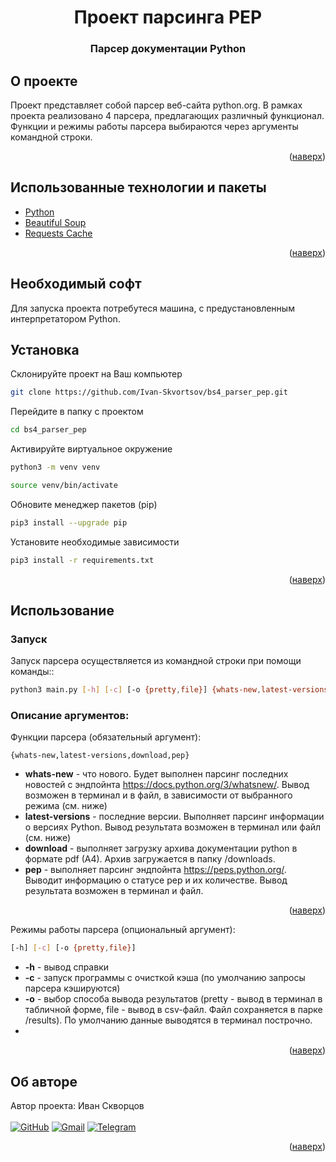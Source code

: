 <div id="top"></div>
<div align="center">
<h1>Проект парсинга PEP</h1>
  <h3>
    Парсер документации Python<br />
  </h3>
</div>

## О проекте
Проект представляет собой парсер веб-сайта python.org. В рамках проекта реализовано 4 парсера, предлагающих различный функционал. Функции и режимы работы парсера выбираются через аргументы командной строки.
<p align="right">(<a href="#top">наверх</a>)</p>

## Использованные технологии и пакеты
* [Python](https://www.python.org/)
* [Beautiful Soup](https://beautiful-soup-4.readthedocs.io/en/latest/)
* [Requests Cache](https://requests-cache.readthedocs.io/en/stable/)
<p align="right">(<a href="#top">наверх</a>)</p>

## Необходимый софт
Для запуска проекта потребутеся машина, с предустановленным интерпретатором Python</a>.

## Установка
Склонируйте проект на Ваш компьютер
   ```sh
   git clone https://github.com/Ivan-Skvortsov/bs4_parser_pep.git
   ```
Перейдите в папку с проектом
   ```sh
   cd bs4_parser_pep
   ```
Активируйте виртуальное окружение
   ```sh
   python3 -m venv venv
   ```
   ```sh
   source venv/bin/activate
   ```
Обновите менеджер пакетов (pip)
   ```sh
   pip3 install --upgrade pip
   ```
Установите необходимые зависимости
   ```sh
   pip3 install -r requirements.txt
   ```
<p align="right">(<a href="#top">наверх</a>)</p>

## Использование

### Запуск

Запуск парсера осуществляется из командной строки при помощи команды::
   ```sh
   python3 main.py [-h] [-c] [-o {pretty,file}] {whats-new,latest-versions,download,pep}
   ```
### Описание аргументов:


Функции парсера (обязательный аргумент):

    {whats-new,latest-versions,download,pep}

- <b>whats-new</b> - что нового. Будет выполнен парсинг последних новостей с эндпойнта https://docs.python.org/3/whatsnew/. Вывод возможен в терминал и в файл, в зависимости от выбранного режима (см. ниже)
- <b>latest-versions</b> - последние версии. Выполняет парсинг информации о версиях Python. Вывод результата возможен в терминал или файл (см. ниже)
- <b>download</b> - выполняет загрузку архива документации python в формате pdf (A4). Архив загружается в папку /downloads.
- <b>pep</b> - выполняет парсинг эндпойнта https://peps.python.org/. Выводит информацию о статусе pep и их количестве. Вывод результата возможен в терминал и файл.

<p align="right">(<a href="#top">наверх</a>)</p>

Режимы работы парсера (опциональный аргумент):

   ```sh
   [-h] [-c] [-o {pretty,file}]
   ```
 - <b>-h</b> - вывод справки
 - <b>-c</b> - запуск программы с очисткой кэша (по умолчанию запросы парсера кэшируются)
 - <b>-o</b> - выбор способа вывода результатов (pretty - вывод в терминал в табличной форме, file - вывод в csv-файл. Файл сохраняется в парке /results). По умолчанию данные выводятся в терминал построчно.
 - 
<p align="right">(<a href="#top">наверх</a>)</p>

## Об авторе
Автор проекта: Иван Скворцов<br/><br />
[![GitHub](https://img.shields.io/badge/github-%23121011.svg?style=for-the-badge&logo=github&logoColor=white)](https://github.com/Ivan-Skvortsov/)
[![Gmail](https://img.shields.io/badge/Gmail-D14836?style=for-the-badge&logo=gmail&logoColor=white)](mailto:pprofcheg@gmail.com)
[![Telegram](https://img.shields.io/badge/Telegram-2CA5E0?style=for-the-badge&logo=telegram&logoColor=white)](https://t.me/Profcheg)
<p align="right">(<a href="#top">наверх</a>)</p>
